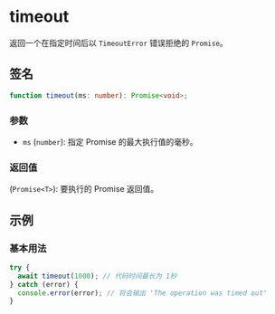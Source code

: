 # timeout

返回一个在指定时间后以 `TimeoutError` 错误拒绝的 `Promise`。

## 签名

```typescript
function timeout(ms: number): Promise<void>;
```

### 参数

- `ms` (`number`): 指定 Promise 的最大执行值的毫秒。

### 返回值

(`Promise<T>`): 要执行的 Promise 返回值。

## 示例

### 基本用法

```typescript
try {
  await timeout(1000); // 代码时间最长为 1秒
} catch (error) {
  console.error(error); // 将会输出 'The operation was timed out'
}
```
